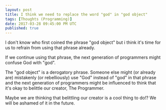 ```yaml
---
layout: post
title: I think we need to replace the word "god" in "god object"
tags: [Thoughts (Programming)]
date: 2017-03-28 09:45:00 PM UTC
published: true
---
```


<!-- March 29, 2017 5:45:00 AM Philippine Time -->

I don't know who first coined the phrase "god object" but i think it's time for us to refrain from using that phrase already.

<!--more-->

If we continue using that phrase, the next generation of programmers might confuse God with "god".

The "god object" is a derogatory phrase. Someone else might (or already are) mistakenly (or rebelliously) use "God" instead of "god" in that phrase and the next generation of programmers might be influenced to think that it's okay to belittle our creator, The Programmer.

Maybe we are thinking that belittling our creator is a cool thing to do!? We will be ashamed of it in the future.
